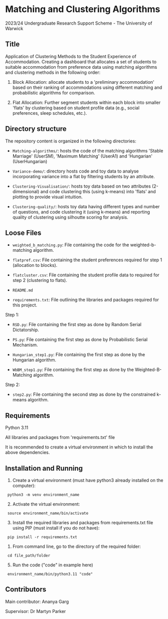 # Matching and Clustering Algorithms
2023/24 Undergraduate Research Support Scheme  - The University of Warwick

## Title
Application of Clustering Methods to the Student Experience of Accommodation.
Creating a dashboard that allocates a set of students to suitable accommodation from preference data using matching algorithms and clustering methods in the following order: 

1. Block Allocation: allocate students to a 'preliminary accommodation' based on their ranking of accommodations using different matching and probabilistic algorithms for comparison. 

2. Flat Allocation: Further segment students within each block into smaller 'flats' by clustering based on student profile data (e.g., social preferences, sleep schedules, etc.).


## Directory structure

The repository content is organized in the following directories:

- `Matching-algorithms/`: hosts the code of the matching algorithms 'Stable Marriage' (UserSM), 'Maximum Matching' (UserA1) and 'Hungarian' (UserHungarian)

- `Variance-demo/`: directory hosts code and toy data to analyse incorporating variance into a flat by filtering students by an attribute. 

- `Clustering-Visualisation/`: hosts toy data based on two attributes (2-dimensional) and code clustering this (using k-means) into 'flats' and plotting to provide visual intuition.  

- `Clustering-quality/`: hosts toy data having different types and number of questions, and code clustering it (using k-means) and reporting quality of clustering using silhoutte scoring for analysis. 

## Loose Files

- `weighted_b_matching.py`: File containing the code for the weighted-b-matching algorithm. 

- `flatpref.csv`: File containing the student preferences required for step 1 (allocation to blocks).  

- `flatcluster.csv`: File containing the student profile data to required for step 2 (clustering to flats).  

- `README.md`

- `requirements.txt`: File outlining the libraries and packages required for this project. 

Step 1: 

- `RSD.py`: File containing the first step as done by Random Serial Dictatorship. 

- `PS.py`: File containing the first step as done by Probabilistic Serial Mechanism. 

- `Hungarian_step1.py`: File containing the first step as done by the Hungarian algorithm. 

- `WbBM_step1.py`: File containing the first step as done by the Weighted-B-Matching algorithm. 

Step 2: 

- `step2.py`: File containing the second step as done by the constrained k-means algorithm. 


## Requirements
Python 3.11

All libraries and packages from 'requirements.txt' file

It is recommended to create a virtual environment in which to install the above dependencies.

## Installation and Running

1. Create a virtual environment (must have python3 already installed on the computer):

 <code> python3 -m venv environment_name</code>

2. Activate the virtual environment:

<code>  source environment_name/bin/activate</code>

3. Install the required libraries and packages from requirements.txt file using PIP (must install if you do not have):

<code>  pip install -r requirements.txt </code>

1. From command line, go to the directory of the required folder:

<code> cd file_path/folder </code>

5. Run the code ("code" in example here)

<code>  environment_name/bin/python3.11 "code" </code>


## Contributors
Main contributor: Ananya Garg 

Supervisor: Dr Martyn Parker
